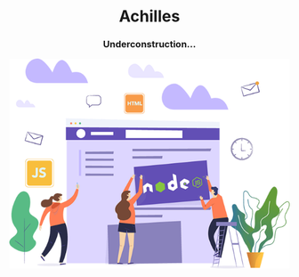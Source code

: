 
<h1 align="center">Achilles</h1>
<h3 align="center">Underconstruction...</h3>

![alt text](./underconstruction.png)

